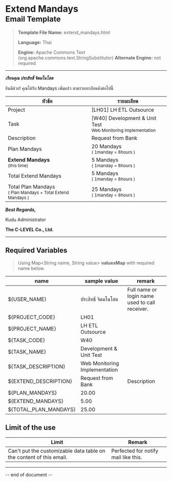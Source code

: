 # Extend Mandays<br/><sup>Email Template</sup>

>    **Template File Name:** extend_mandays.html
>
>    **Language:** Thai
>
>    **Engine:** Apache Commons Text (org.apache.commons.text.StringSubstitutor)
>    **Alternate Engine:** not required



----



***เรียนคุณ ประสิทธิ์ จิตมโนโสต***



ยินดีด้วย! คุณได้รับ Mandays เพิ่มแล้ว ตามรายละเอียดดังต่อไปนี้

| หัวข้อ                                                         | รายละเอียด                                                    |
| ------------------------------------------------------------ | ------------------------------------------------------------ |
| Project                                                      | [LH01] LH ETL Outsource                                      |
| Task                                                         | [W40] Development & Unit Test<br /><sup>Web Monitoring Implementation</sup> |
| Description                                                  | Request from Bank                                            |
| Plan Mandays                                                 | 20 Mandays<br /><sup>( 1manday = 8hours )</sup>              |
| **Extend Mandays**<br /><sup>(this time)</sup>               | 5 Mandays<br /><sup>( 1manday = 8hours )</sup>               |
| Total Extend Mandays                                         | 5 Mandays<br /><sup>( 1manday = 8hours )</sup>               |
| Total Plan Mandays<br /><sup>( Plan Mandays + Total Extend Mandays )</sup> | 25 Mandays<br /><sup>( 1manday = 8hours )</sup>              |



***Best Regards,***

Kudu Administrator

**The C-LEVEL Co., Ltd.**



----



## Required Variables

>   Using Map<String name, String value> **valuesMap** with required name below.

| name                  | sample value                  | remark                                         |
| --------------------- | ----------------------------- | ---------------------------------------------- |
| ${USER_NAME}          | ประสิทธิ์ จิตมโนโสต               | Full name or login name used to call receiver. |
| ${PROJECT_CODE}       | LH01                          |                                                |
| ${PROJECT_NAME}       | LH ETL Outsource              |                                                |
| ${TASK_CODE}          | W40                           |                                                |
| ${TASK_NAME}          | Development & Unit Test       |                                                |
| ${TASK_DESCRIPTION}   | Web Monitoring Implementation |                                                |
| ${EXTEND_DESCRIPTION} | Request from Bank             | Description                                    |
| ${PLAN_MANDAYS}       | 20.00                         |                                                |
| ${EXTEND_MANDAYS}     | 5.00                          |                                                |
| ${TOTAL_PLAN_MANDAYS} | 25.00                         |                                                |



## Limit of the use

| Limit                                                        | Remark                               |
| ------------------------------------------------------------ | ------------------------------------ |
| Can't put the customizable data table on the content of this email. | Perfected for notify mail like this. |



----

-- end of document --

